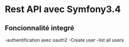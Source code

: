 Rest API avec Symfony3.4
========================
Foncionnalité integré
---------------------
-authentification avec oauth2
-Create user
-list all users

